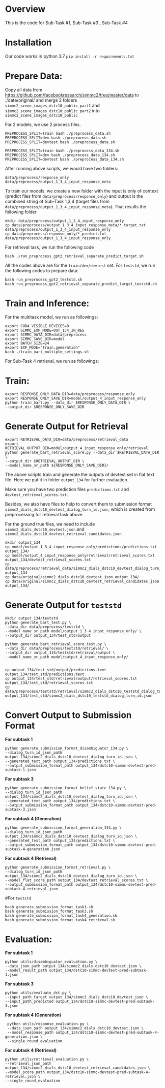 # Overview
This is the code for Sub-Task #1, Sub-Task #3 , Sub-Task #4

# Installation
Our code works in python 3.7
`pip install -r requirements.txt`

# Prepare Data:
Copy all data from https://github.com/facebookresearch/simmc2/tree/master/data to ./data/original/
and merge 2 folders `simmc2_scene_images_dstc10_public_part1` and `simmc2_scene_images_dstc10_public_part2` into `simmc2_scene_images_dstc10_public`


For 2 models, we use 2 process files.
```
PREPROCESS_SPLIT=train bash ./preprocess_data.sh
PREPROCESS_SPLIT=dev bash ./preprocess_data.sh
PREPROCESS_SPLIT=devtest bash ./preprocess_data.sh

PREPROCESS_SPLIT=train bash ./preprocess_data_134.sh
PREPROCESS_SPLIT=dev bash ./preprocess_data_134.sh
PREPROCESS_SPLIT=devtest bash ./preprocess_data_134.sh
```
After running above scripts, we would have two folders: 
```
data/preprocess/response_only
data/preprocess/output_1_3_4_input_response_meta
```

To train our models, we create a new folder with the input is only of context (predict files from `data/preprocess/response_only`) and output is the combined string of Sub-Task 1,3,4 (target files from `data/preprocess/output_1_3_4_input_response_meta`).
That results the following folder

```
mkdir data/preprocess/output_1_3_4_input_response_only
cp data/preprocess/output_1_3_4_input_response_meta/*_target.txt data/preprocess/output_1_3_4_input_response_only 
cp data/preprocess/response_only/*_predict.txt data/preprocess/output_1_3_4_input_response_only
```

For retrieval task, we run the following code
```
bash ./run_preprocess_gpt2_retrieval_separate_predict_target.sh
```

All the codes above are for the `train/dev/devtest` set. For `teststd`, we run the following codes to prepare data:
```
bash run_preprocess_gpt2_teststd.sh
bash run_preprocess_gpt2_retrieval_separate_predict_target_teststd.sh
```

# Train and Inference:
For the multitask model, we run as followings:
```
export CUDA_VISIBLE_DEVICES=0
export SIMMC_EXP_MODE=OUT_134_IN_RES
export SIMMC_DATA_DIR=data/preprocess
export SIMMC_SAVE_DIR=model
export BATCH_SIZE=24
export EXP_MODE="train,generation"
bash ./train_bart_multiple_settings.sh
```

For Sub-Task 4 retrieval, we run as followings:

# Train:
```
export RESPONSE_ONLY_DATA_DIR=data/preprocess/response_only
export RESPONSE_ONLY_SAVE_DIR=model/output_4_input_response_only
python train_bart.py --data_dir $RESPONSE_ONLY_DATA_DIR \
--output_dir $RESPONSE_ONLY_SAVE_DIR
```

# Generate Output for Retrieval
```
export RETRIEVAL_DATA_DIR=data/preprocess/retrieval_data
export RETRIEVAL_OUTPUT_DIR=model/output_4_input_response_only/retrieval
python generate_bart_retrieval_score.py --data_dir $RETRIEVAL_DATA_DIR \
--output_dir $RETRIEVAL_OUTPUT_DIR \
--model_name_or_path ${RESPONSE_ONLY_SAVE_DIR}/
```

The above scripts train and generate the outputs of devtest set in flat text file.
Here we put it in folder `output_134` for further evaluation.

Make sure you have two prediction files `predictions.txt` and `devtest_retrieval_scores.txt`.

Besides, we also have files to help to convert them to submission format `simmc2_dials_dstc10_devtest_dialog_turn_id.json`, which is created
from preprocessing for retrieval task above.

For the ground true files, we need to include `simmc2_dials_dstc10_devtest.json` and `simmc2_dials_dstc10_devtest_retrieval_candidates.json`

```
mkdir output_134
cp model/output_1_3_4_input_response_only/predictions/predictions.txt output_134/ 
cp model/output_4_input_response_only/retrieval/retrieval_scores.txt output_134/devtest_retrieval_scores.txt
cp data/preprocess/retrieval_data/simmc2_dials_dstc10_devtest_dialog_turn_id.json output_134
cp data/original/simmc2_dials_dstc10_devtest.json output_134/ 
cp data/original/simmc2_dials_dstc10_devtest_retrieval_candidates.json output_134/ 
```

# Generate Output for `teststd`

```
mkdir output_134/teststd
python generate_bart_test.py \
--data_dir data/preprocess/teststd \
--model_name_or_path model/output_1_3_4_input_response_only/ \
--output_dir output_134/test_std/output

python generate_bart_retrieval_score_test.py \
--data_dir data/preprocess/teststd/retrieval/ \
--output_dir output_134/teststd/retrieval/output \
--model_name_or_path model/output_4_input_response_only/


cp output_134/test_std/output/predictions.text output_134/test_std/predictions.text
cp output_134/test_std/retrieval/output/retrieval_scores.txt output_134/test_std/retrieval_scores.txt
cp data/preprocess/teststd/retrieval/simmc2_dials_dstc10_teststd_dialog_turn_id.json output_134/test_std/simmc2_dials_dstc10_teststd_dialog_turn_id.json 
```


# Convert Output to Submission Format
**For subtask 1**
```
python generate_submission_format_disambiguator_134.py \
--dialog_turn_id_json_path output_134/simmc2_dials_dstc10_devtest_dialog_turn_id.json \
--generated_text_path output_134/predictions.txt \
--output_submission_format_path output_134/dstc10-simmc-devtest-pred-subtask-1.json
```

**For subtask 3**

```
python generate_submission_format_belief_state_134.py \
--dialog_turn_id_json_path output_134/simmc2_dials_dstc10_devtest_dialog_turn_id.json \
--generated_text_path output_134/predictions.txt \
--output_submission_format_path output_134/dstc10-simmc-devtest-pred-subtask-3.json
```

**For subtask 4 (Generation)**

```
python generate_submission_format_generation_134.py \
--dialog_turn_id_json_path output_134/simmc2_dials_dstc10_devtest_dialog_turn_id.json \
--generated_text_path output_134/predictions.txt \
--output_submission_format_path output_134/dstc10-simmc-devtest-pred-subtask-4-generation.json
```

**For subtask 4 (Retrieval)**

```
python generate_submission_format_retrieval.py \
--dialog_turn_id_json_path output_134/simmc2_dials_dstc10_devtest_dialog_turn_id.json \
--model_flat_score_path output_134/devtest_retrieval_scores.txt \
--output_submission_format_path output_134/dstc10-simmc-devtest-pred-subtask-4-retrieval.json
```

#For ``teststd``
```
bash generate_submission_format_task1.sh
bash generate_submission_format_task3.sh
bash generate_submission_format_task4_generation.sh
bash generate_submission_format_task4_retrieval.sh
```

# Evaluation:
**For subtask 1**
```
python utils/disambiguator_evaluation.py \
--data_json_path output_134/simmc2_dials_dstc10_devtest.json \
--model_result_path output_134/dstc10-simmc-devtest-pred-subtask-1.json
```

**For subtask 3**
```
python utils/evaluate_dst.py \
--input_path_target output_134/simmc2_dials_dstc10_devtest.json \
--input_path_predicted output_134/dstc10-simmc-devtest-pred-subtask-3.json
```

**For subtask 4 (Generation)**

```
 python utils/response_evaluation.py \
 --data_json_path output_134/simmc2_dials_dstc10_devtest.json \
 --model_response_path output_134/dstc10-simmc-devtest-pred-subtask-4-generation.json \
 --single_round_evaluation
```

**For subtask 4 (Retrieval)**

```
python utils/retrieval_evaluation.py \
--retrieval_json_path output_134/simmc2_dials_dstc10_devtest_retrieval_candidates.json \
--model_score_path output_134/dstc10-simmc-devtest-pred-subtask-4-retrieval.json \
--single_round_evaluation
```

[comment]: <> (Currently, there are some issues with official evaluation scripts &#40;need to verify&#41;)

[comment]: <> (https://github.com/facebookresearch/simmc2/issues/40)